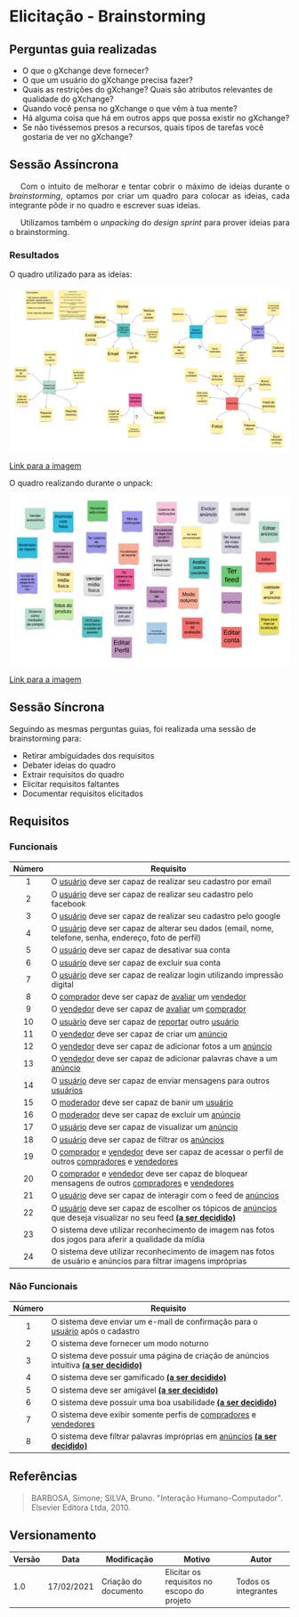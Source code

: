 # Elicitação - Brainstorming

## Perguntas guia realizadas

- O que o gXchange deve fornecer?
- O que um usuário do gXchange precisa fazer?
- Quais as restrições do gXchange? Quais são atributos relevantes de qualidade do gXchange?
- Quando você pensa no gXchange o que vêm à tua mente?
- Há alguma coisa que há em outros apps que possa existir no gXchange?
- Se não tivéssemos presos a recursos, quais tipos de tarefas você gostaria de ver no gXchange?

## Sessão Assíncrona

<p style="text-indent: 20px; text-align: justify">
Com o intuito de melhorar e tentar cobrir o máximo de ideias durante o <em>brainstorming</em>, optamos por criar um quadro para colocar as ideias, cada integrante pôde ir no quadro e escrever suas ideias.
</p>

<p style="text-indent: 20px; text-align: justify">
Utilizamos também o <em>unpacking</em> do <em>design sprint</em> para prover ideias para o brainstorming.
</p>

### Resultados

O quadro utilizado para as ideias:  

![Quadro](../../../../assets/brainstorming.png)

<a href="https://drive.google.com/file/d/1uWIksHPCQ-LmNPWzrg0t8apdG9k_WapB/view?usp=sharing" target="_blank" rel="noopener">Link para a imagem</a>

O quadro realizando durante o unpack:

![Quadro unpack](../../../../assets/design_sprint/unpack.png)

<a href="https://drive.google.com/file/d/1H8sKywsvaYAmn7sOsN99mRqZH5Q6O0MI/view?usp=sharing" target="_blank" rel="noopener">Link para a imagem</a>

## Sessão Síncrona

Seguindo as mesmas perguntas guias, foi realizada uma sessão de brainstorming para:

- Retirar ambiguidades dos requisitos
- Debater ideias do quadro
- Extrair requisitos do quadro
- Elicitar requisitos faltantes
- Documentar requisitos elicitados

## Requisitos

### Funcionais

| Número | Requisito |
|:-:|-|
| 1 | O [usuário](../lexico/#l7-usuario) deve ser capaz de realizar seu cadastro por email |
| 2 | O [usuário](../lexico/#l7-usuario) deve ser capaz de realizar seu cadastro pelo facebook |
| 3 | O [usuário](../lexico/#l7-usuario) deve ser capaz de realizar seu cadastro pelo google |
| 4 | O [usuário](../lexico/#l7-usuario) deve ser capaz de alterar seu dados (email, nome, telefone, senha, endereço, foto de perfil) |
| 5 | O [usuário](../lexico/#l7-usuario) deve ser capaz de desativar sua conta |
| 6 | O [usuário](../lexico/#l7-usuario) deve ser capaz de excluir sua conta |
| 7 | O [usuário](../lexico/#l7-usuario) deve ser capaz de realizar login utilizando impressão digital |
| 8 | O [comprador](../lexico/#l7-usuario) deve ser capaz de [avaliar](../lexico/#l5-avaliar) um [vendedor](../lexico/#l7-usuario) |
| 9 | O [vendedor](../lexico/#l7-usuario) deve ser capaz de [avaliar](../lexico/#l5-avaliar) um [comprador](../lexico/#l7-usuario) |
| 10 | O [usuário](../lexico/#l7-usuario) deve ser capaz de [reportar](../lexico/#l6-reportar) outro [usuário](../lexico/#l7-usuario) |
| 11 | O [vendedor](../lexico/#l7-usuario) deve ser capaz de criar um [anúncio](../lexico/#l1-anuncio) |
| 12 | O [vendedor](../lexico/#l7-usuario) deve ser capaz de adicionar fotos a um [anúncio](../lexico/#l1-anuncio) |
| 13 | O [vendedor](../lexico/#l7-usuario) deve ser capaz de adicionar palavras chave a um [anúncio](../lexico/#l1-anuncio) |
| 14 | O [usuário](../lexico/#l7-usuario) deve ser capaz de enviar mensagens para outros [usuários](../lexico/#l7-usuario) |
| 15 | O [moderador](../lexico/#l7-usuario) deve ser capaz de banir um [usuário](../lexico/#l7-usuario) |
| 16 | O [moderador](../lexico/#l7-usuario) deve ser capaz de excluir um [anúncio](../lexico/#l1-anuncio) |
| 17 | O [usuário](../lexico/#l7-usuario) deve ser capaz de visualizar um [anúncio](../lexico/#l1-anuncio) |
| 18 | O [usuário](../lexico/#l7-usuario) deve ser capaz de filtrar os [anúncios](../lexico/#l1-anuncio)|
| 19 | O [comprador](../lexico/#l7-usuario) e [vendedor](../lexico/#l7-usuario) deve ser capaz de acessar o perfil de outros [compradores](../lexico/#l7-usuario) e [vendedores](../lexico/#l7-usuario) |
| 20 | O [comprador](../lexico/#l7-usuario) e [vendedor](../lexico/#l7-usuario) deve ser capaz de bloquear mensagens de outros [compradores](../lexico/#l7-usuario) e [vendedores](../lexico/#l7-usuario) |
| 21 | O [usuário](../lexico/#l7-usuario) deve ser capaz de interagir com o feed de [anúncios](../lexico/#l1-anuncio) |
| 22 | O [usuário](../lexico/#l7-usuario) deve ser capaz de escolher os tópicos de [anúncios](../lexico/#l1-anuncio) que deseja visualizar no seu feed [**(a ser decidido)**](../padroes/#a-ser-decidido) |
| 23 | O sistema deve utilizar reconhecimento de imagem nas fotos dos jogos para aferir a qualidade da mídia |
| 24 | O sistema deve utilizar reconhecimento de imagem nas fotos de usuário e anúncios para filtrar imagens impróprias |

### Não Funcionais

| Número | Requisito |
|:-:|-|
| 1 | O sistema deve enviar um e-mail de confirmação para o [usuário](../lexico/#l7-usuario) após o cadastro |
| 2 | O sistema deve fornecer um modo noturno |
| 3 | O sistema deve possuir uma página de criação de anúncios intuitiva [**(a ser decidido)**](../padroes/#a-ser-decidido) |
| 4 | O sistema deve ser gamificado [**(a ser decidido)**](../padroes/#a-ser-decidido) |
| 5 | O sistema deve ser amigável [**(a ser decidido)**](../padroes/#a-ser-decidido) |
| 6 | O sistema deve possuir uma boa usabilidade [**(a ser decidido)**](../padroes/#a-ser-decidido) |
| 7 | O sistema deve exibir somente perfis de [compradores](../lexico/#l7-usuario) e [vendedores](../lexico/#l7-usuario) |
| 8 | O sistema deve filtrar palavras impróprias em [anúncios](../lexico/#l1-anuncio) [**(a ser decidido)**](../padroes/#a-ser-decidido) |

## Referências

> BARBOSA, Simone; SILVA, Bruno. "Interação Humano-Computador". Elsevier Editora Ltda, 2010.

## Versionamento

| Versão | Data       | Modificação                    | Motivo | Autor         |
| ------ | ---------- | -------------------------------| ------ | ------------- |
| 1.0 | 17/02/2021 | Criação do documento | Elicitar os requisitos no escopo do projeto | Todos os integrantes |

